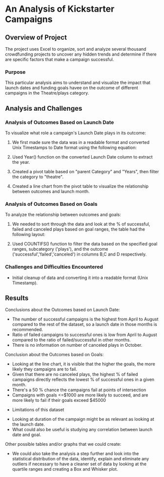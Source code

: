 # An Analysis of Kickstarter Campaigns

## Overview of Project

The project uses Excel to organize, sort and analyze several thousand crowdfunding projects to uncover any hidden trends and determine if there are specific factors that make a campaign successful.

### Purpose

This particular analysis aims to understand and visualize the impact that launch dates and funding goals havee on the outcome of different campaigns in the Theatre/plays category.

## Analysis and Challenges

### Analysis of Outcomes Based on Launch Date
To visualize what role a campaign's Launch Date plays in its outcome:
1. We first made sure the data was in a readable format and converted Unix Timestamps to Date format using the following equation: 

2. Used Year() function on the converted Launch Date column to extract the year. 
3. Created a pivot table based on "parent Category" and "Years", then filter the category to "theatre".
5. Created a line chart from the pivot table to visualize the relationship between outcomes and launch month. 


### Analysis of Outcomes Based on Goals
To analyze the relationship between outcomes and goals:
1. We needed to sort through the data and look at the % of successful, failed and canceled plays based on goal ranges, the table had the following layout:

2. Used COUNTIFS() function to filter the data based on the specified goal ranges, subcategory ('plays'), and the outcome ('successful','failed','canceled') in columns B,C and D respectively. 


### Challenges and Difficulties Encountered
* Initial cleanup of data and converting it into a readable format (Unix Timestamp).


## Results

Conclusions about the Outcomes based on Launch Date:
* The number of successful campaigns is the highest from April to August compared to the rest of the dataset, so a launch date in those months is recommended. 
* Ratio of failed campaigns to successful ones is low from April to August compared to the ratio of failed/successful in other months. 
* There is no information on number of canceled plays in October. 

Conclusion about the Outcomes based on Goals:
* Looking at the line chart, it is visible that the higher the goals, the more likely they campaigns are to fail. 
* Given that there are no canceled plays, the highest  % of failed campaigns directly reflects the lowest % of successful ones in a given month. 
* There's a 50 % chance the campaigns fail at points of intersection
* Campaigns with goals <=$1000 are more likely to succeed, and are more likely to fail if their goals exceed $45000

- Limitations of this dataset
* Looking at duration of the campaign might be as relevant as looking at the launch date. 
* What could also be useful is studying any correlation between launch date and goal. 

Other possible tables and/or graphs that we could create:
* We could also take the analysis a step further and look into the statistical distribution of the data, identify, explain and eliminate any outliers if necessary to have a cleaner set of data by looking at the quartile ranges and creating a Box and Whisker plot.
